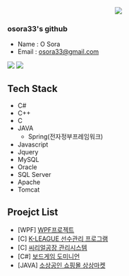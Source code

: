 <p align='center'>
  <a href="https://github.com/osora33">
    <img src="https://capsule-render.vercel.app/api?type=waving&color=gradient&fontColor=FFFFFF&height=300&section=header&text=Study%20Repository&fontSize=50"/>
  </a>
</p>

### osora33's github
 - Name : O Sora
 - Email : osora33@gmail.com

<img src="https://github-readme-stats.vercel.app/api?username=osora33"/>
<img src="https://github-readme-stats.vercel.app/api/top-langs/?username=osora33&layout=compact"/>

<br>

## Tech Stack
 - C#
 - C++
 - C
 - JAVA
   - Spring(전자정부프레임워크)
 - Javascript
 - Jquery
 - MySQL
 - Oracle
 - SQL Server
 - Apache
 - Tomcat
<!--
<h3 align='center'>Languages</h3>
<p>
  <a href="https://github.com/osora33/StudyWPF.git" target="_blank"><img alt="C#" src="https://img.shields.io/badge/c%23-%23239120.svg?style=flat&logo=c-sharp&logoColor=white"/></a>
</p>
-->

<!--
## Using Tool
<p align='left'>
    <img height="40" src="https://img.icons8.com/color/48/000000/visual-studio-2019.png">
    <img height="40" src="https://img.icons8.com/fluent/48/000000/visual-studio-code-2019.png">
    <img height="40" src="https://d1jnx9ba8s6j9r.cloudfront.net/blog/wp-content/uploads/2019/10/logo.png">
    <img height="40" src="https://github.com/Pythunder/explore/blob/80688e429a7d4ef2fca1e82350fe8e3517d3494d/topics/git/git.png">
    <img height="40" src="https://upload.wikimedia.org/wikipedia/commons/b/b6/PuTTY_icon_128px.png">
    <img height="40" src="https://img.icons8.com/color/48/000000/raspberry-pi.png">
    <img height="40" src="https://mosquitto.org/stickers/mosquitto-mono.png">
    <img height="40" src="https://img.icons8.com/fluent/48/000000/vmware-workstation-player.png">
    <img height="40" src="https://taiwebs.com/upload/icons/vnc-connect-enterprise220-220.png">
</p>
-->

## Proejct List
 - [WPF] [WPF프로젝트](https://github.com/osora33/studyWpf/tree/main/portpolio)
 - [C] [K-LEAGUE 선수관리 프로그램](https://github.com/AellimSun/Green_team_Kleague_file_rw)
 - [C] [씨리얼공장 관리시스템](https://github.com/AellimSun/Cereal_ERP)
 - [C#] [보드게임 도미니언](https://github.com/AellimSun/pamatto)
 - [JAVA] [소상공인 쇼핑몰 상상마켓](https://github.com/itwillteam2/obosa)



<!--
**osora33/osora33** is a ✨ _special_ ✨ repository because its `README.md` (this file) appears on your GitHub profile.

Here are some ideas to get you started:

- 🔭 I’m currently working on ...
- 🌱 I’m currently learning ...
- 👯 I’m looking to collaborate on ...
- 🤔 I’m looking for help with ...
- 💬 Ask me about ...
- 📫 How to reach me: ...
- 😄 Pronouns: ...
- ⚡ Fun fact: ...
-->
